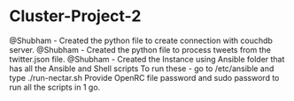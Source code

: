 # Cluster-Project-2

@Shubham - Created the python file to create connection with couchdb server.
@Shubham - Created the python file to process tweets from the twitter.json file.
@Shubham - Created the Instance using Ansible folder that has all the Ansible and Shell scripts
To run these - go to /etc/ansible and type ./run-nectar.sh
Provide OpenRC file password and sudo password to run all the scripts in 1 go.
